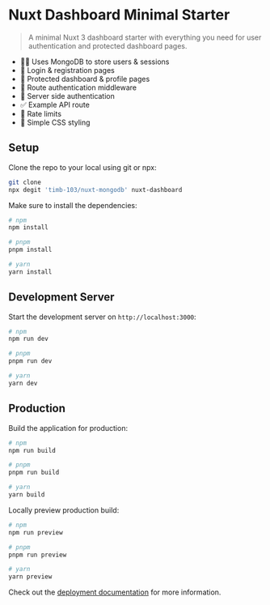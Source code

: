 # Nuxt Dashboard Minimal Starter

> A minimal Nuxt 3 dashboard starter with everything you need for user authentication and protected dashboard pages.

- 🧑🏻 Uses MongoDB to store users & sessions
- 🚪 Login & registration pages
- 🔐 Protected dashboard & profile pages
- 🔐 Route authentication middleware
- 🔐 Server side authentication
- ✅ Example API route
- 🚦 Rate limits
- 🎨 Simple CSS styling

## Setup

Clone the repo to your local using git or npx:

```bash
git clone
npx degit 'timb-103/nuxt-mongodb' nuxt-dashboard
```

Make sure to install the dependencies:

```bash
# npm
npm install

# pnpm
pnpm install

# yarn
yarn install
```

## Development Server

Start the development server on `http://localhost:3000`:

```bash
# npm
npm run dev

# pnpm
pnpm run dev

# yarn
yarn dev
```

## Production

Build the application for production:

```bash
# npm
npm run build

# pnpm
pnpm run build

# yarn
yarn build
```

Locally preview production build:

```bash
# npm
npm run preview

# pnpm
pnpm run preview

# yarn
yarn preview
```

Check out the [deployment documentation](https://nuxt.com/docs/getting-started/deployment) for more information.
